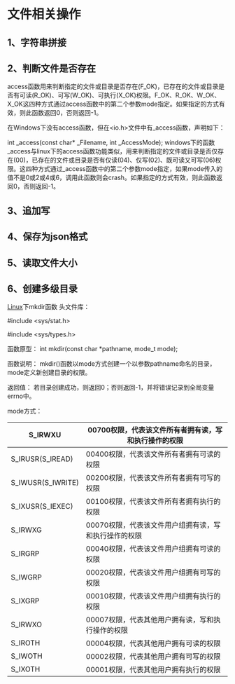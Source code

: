 # 文件相关操作

## 1、字符串拼接

## 2、判断文件是否存在
access函数用来判断指定的文件或目录是否存在(F_OK)，已存在的文件或目录是否有可读(R_OK)、可写(W_OK)、可执行(X_OK)权限。F_OK、R_OK、W_OK、X_OK这四种方式通过access函数中的第二个参数mode指定。如果指定的方式有效，则此函数返回0，否则返回-1。

在Windows下没有access函数，但在<io.h>文件中有_access函数，声明如下：

int _access(const char* _Filename, int _AccessMode);
windows下的函数_access与linux下的access函数功能类似，用来判断指定的文件或目录是否仅存在(00)，已存在的文件或目录是否有仅读(04)、仅写(02)、既可读又可写(06)权限。这四种方式通过_access函数中的第二个参数mode指定，如果mode传入的值不是0或2或4或6，调用此函数则会crash。如果指定的方式有效，则此函数返回0，否则返回-1。



## 3、追加写

## 4、保存为json格式

## 5、读取文件大小

## 6、创建多级目录

[Linux](http://lib.csdn.net/base/linux)下mkdir函数
头文件库：

\#include <sys/stat.h>

\#include <sys/types.h>

函数原型： int mkdir(const char *pathname, mode_t mode);

函数说明： mkdir()函数以mode方式创建一个以参数pathname命名的目录，mode定义新创建目录的权限。

返回值： 若目录创建成功，则返回0；否则返回-1，并将错误记录到全局变量errno中。

mode方式：

| S_IRWXU           | 00700权限，代表该文件所有者拥有读，写和执行操作的权限 |
| ----------------- | ----------------------------------------------------- |
| S_IRUSR(S_IREAD)  | 00400权限，代表该文件所有者拥有可读的权限             |
| S_IWUSR(S_IWRITE) | 00200权限，代表该文件所有者拥有可写的权限             |
| S_IXUSR(S_IEXEC)  | 00100权限，代表该文件所有者拥有执行的权限             |
| S_IRWXG           | 00070权限，代表该文件用户组拥有读，写和执行操作的权限 |
| S_IRGRP           | 00040权限，代表该文件用户组拥有可读的权限             |
| S_IWGRP           | 00020权限，代表该文件用户组拥有可写的权限             |
| S_IXGRP           | 00010权限，代表该文件用户组拥有执行的权限             |
| S_IRWXO           | 00007权限，代表其他用户拥有读，写和执行操作的权限     |
| S_IROTH           | 00004权限，代表其他用户拥有可读的权限                 |
| S_IWOTH           | 00002权限，代表其他用户拥有可写的权限                 |
| S_IXOTH           | 00001权限，代表其他用户拥有执行的权限                 |







